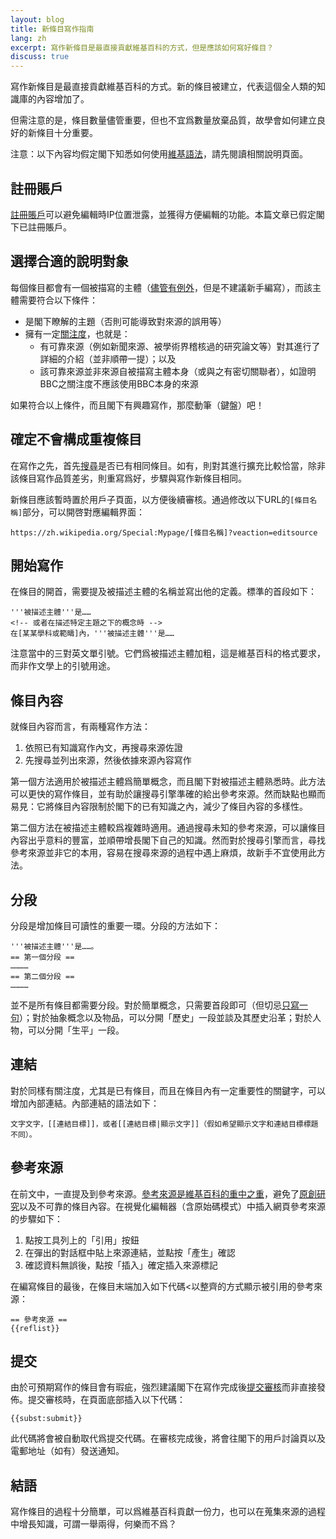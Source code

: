 ```yaml
---
layout: blog
title: 新條目寫作指南
lang: zh
excerpt: 寫作新條目是最直接貢獻維基百科的方式，但是應該如何寫好條目？
discuss: true
---
```

寫作新條目是最直接貢獻維基百科的方式。新的條目被建立，代表這個全人類的知識庫的內容增加了。

但需注意的是，條目數量儘管重要，但也不宜爲數量放棄品質，故學會如何建立良好的新條目十分重要。

注意：以下內容均假定閣下知悉如何使用[維基語法][WIKITEXT]，請先閱讀相關說明頁面。

## 註冊賬戶

[註冊賬戶][REGISTERED_USER]可以避免編輯時IP位置泄露，並獲得方便編輯的功能。本篇文章已假定閣下已註冊賬戶。

## 選擇合適的說明對象

每個條目都會有一個被描寫的主體（[儘管有例外][LIST_ARTICLE]，但是不建議新手編寫），而該主體需要符合以下條件：

* 是閣下瞭解的主題（否則可能導致對來源的誤用等）
* 擁有一定[關注度][NOTA]，也就是：
    * 有可靠來源（例如新聞來源、被學術界稽核過的研究論文等）對其進行了詳細的介紹（並非順帶一提）；以及
    * 該可靠來源並非來源自被描寫主體本身（或與之有密切關聯者），如證明BBC之關注度不應該使用BBC本身的來源

如果符合以上條件，而且閣下有興趣寫作，那麼動筆（鍵盤）吧！

## 確定不會構成重複條目

在寫作之先，首先[搜尋][WPSEARCH]是否已有相同條目。如有，則對其進行擴充比較恰當，除非該條目寫作品質差劣，則重寫爲好，步驟與寫作新條目相同。

新條目應該暫時置於用戶子頁面，以方便後續審核。通過修改以下URL的`[條目名稱]`部分，可以開啓對應編輯界面：

```
https://zh.wikipedia.org/Special:Mypage/[條目名稱]?veaction=editsource
```

## 開始寫作

在條目的開首，需要提及被描述主體的名稱並寫出他的定義。標準的首段如下：

```
'''被描述主體'''是……
<!-- 或者在描述特定主題之下的概念時 -->
在[某某學科或範疇]內，'''被描述主體'''是……
```

注意當中的三對英文單引號。它們爲被描述主體加粗，這是維基百科的格式要求，而非作文學上的引號用途。

## 條目內容

就條目內容而言，有兩種寫作方法：

1. 依照已有知識寫作內文，再搜尋來源佐證
2. 先搜尋並列出來源，然後依據來源內容寫作

第一個方法適用於被描述主體爲簡單概念，而且閣下對被描述主體熟悉時。此方法可以更快的寫作條目，並有助於讓搜尋引擎準確的給出參考來源。然而缺點也顯而易見：它將條目內容限制於閣下的已有知識之內，減少了條目內容的多樣性。

第二個方法在被描述主體較爲複雜時適用。通過搜尋未知的參考來源，可以讓條目內容出乎意料的豐富，並順帶增長閣下自己的知識。然而對於搜尋引擎而言，尋找參考來源並非它的本用，容易在搜尋來源的過程中遇上麻煩，故新手不宜使用此方法。

## 分段

分段是增加條目可讀性的重要一環。分段的方法如下：

```
'''被描述主體'''是……。
== 第一個分段 ==
…………
== 第二個分段 ==
…………
```

並不是所有條目都需要分段。對於簡單概念，只需要首段即可（但切忌[只寫一句][SUBSTUB]）；對於抽象概念以及物品，可以分開「歷史」一段並談及其歷史沿革；對於人物，可以分開「生平」一段。

## 連結

對於同樣有關注度，尤其是已有條目，而且在條目內有一定重要性的關鍵字，可以增加內部連結。內部連結的語法如下：

```
文字文字，[[連結目標]]，或者[[連結目標|顯示文字]]（假如希望顯示文字和連結目標標題不同）。
```

## 參考來源

在前文中，一直提及到參考來源。[參考來源是維基百科的重中之重][VERIFY]，避免了[原創研究][NOR]以及不可靠的條目內容。在視覺化編輯器（含原始碼模式）中插入網頁參考來源的步驟如下：

1. 點按工具列上的「引用」按鈕
2. 在彈出的對話框中貼上來源連結，並點按「產生」確認
3. 確認資料無誤後，點按「插入」確定插入來源標記

在編寫條目的最後，在條目末端加入如下代碼<以整齊的方式顯示被引用的參考來源：

```
== 參考來源 ==
{{reflist}}
```

## 提交

由於可預期寫作的條目會有瑕疵，強烈建議閣下在寫作完成後[提交審核][AFC]而非直接發佈。提交審核時，在頁面底部插入以下代碼：

```
{{subst:submit}}
```

此代碼將會被自動取代爲提交代碼。在審核完成後，將會往閣下的用戶討論頁以及電郵地址（如有）發送通知。

## 結語

寫作條目的過程十分簡單，可以爲維基百科貢獻一份力，也可以在蒐集來源的過程中增長知識，可謂一舉兩得，何樂而不爲？

[WIKITEXT]: https://zh.wikipedia.org/wiki/Help:%E7%BC%96%E8%BE%91%E9%A1%B5%E9%9D%A2
[REGISTERED_USER]: https://zh.wikipedia.org/wiki/Wikipedia:%E7%94%A8%E6%88%B7%E6%9D%83%E9%99%90%E7%BA%A7%E5%88%AB#%E6%B3%A8%E5%86%8C%E7%94%A8%E6%88%B7
[LIST_ARTICLE]: https://zh.wikipedia.org/wiki/Wikipedia:%E6%A0%BC%E5%BC%8F%E6%89%8B%E5%86%8C/%E5%88%97%E8%A1%A8
[NOTA]: https://zh.wikipedia.org/wiki/Wikipedia:%E5%85%B3%E6%B3%A8%E5%BA%A6
[WPSEARCH]: https://zh.wikipedia.org/wiki/Special:%E6%90%9C%E7%B4%A2
[SUBSTUB]: https://zh.wikipedia.org/wiki/Wikipedia:%E5%B0%8F%E5%B0%8F%E4%BD%9C%E5%93%81
[VERIFY]: https://zh.wikipedia.org/wiki/Wikipedia:%E5%8F%AF%E4%BE%9B%E6%9F%A5%E8%AD%89
[NOR]: https://zh.wikipedia.org/wiki/Wikipedia:%E9%9D%9E%E5%8E%9F%E5%88%9B%E7%A0%94%E7%A9%B6
[AFC]: https://zh.wikipedia.org/wiki/WikiProject:%E5%BB%BA%E7%AB%8B%E6%A2%9D%E7%9B%AE